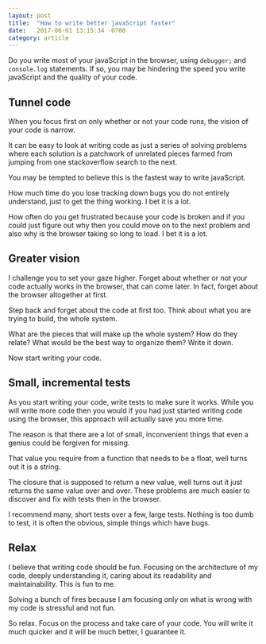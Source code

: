 ```yaml
---
layout: post
title:  "How to write better javaScript faster"
date:   2017-06-01 13:15:34 -0700
category: article
---
```


Do you write most of your javaScript in the browser, using `debugger;` and `console.log` statements. If so, you may be hindering the speed you write javaScript and the quality of your code. 

## Tunnel code

When you focus first on only whether or not your code runs, the vision of your code is narrow.

It can be easy to look at writing code as just a series of solving problems where each solution is a patchwork of unrelated pieces farmed from jumping from one stackoverflow search to the next.

You may be tempted to believe this is the fastest way to write javaScript. 

How much time do you lose tracking down bugs you do not entirely understand, just to get the thing working. I bet it is a lot.

How often do you get frustrated because your code is broken and if you could just figure out why then you could move on to the next problem and also why is the browser taking so long to load. I bet it is a lot.

## Greater vision

I challenge you to set your gaze higher. Forget about whether or not your code actually works in the browser, that can come later. In fact, forget about the browser altogether at first.

Step back and forget about the code at first too. Think about what you are trying to build, the whole system. 

What are the pieces that will make up the whole system? How do they relate? What would be the best way to organize them? Write it down.

Now start writing your code.

## Small, incremental tests

As you start writing your code, write tests to make sure it works. While you will write more code then you would if you had just started writing code using the browser, this approach will actually save you more time. 

The reason is that there are a lot of small, inconvenient things that even a genius could be forgiven for missing. 

That value you require from a function that needs to be a float, well turns out it is a string. 

The closure that is supposed to return a new value, well turns out it just returns the same value over and over. These problems are much easier to discover and fix with tests then in the browser.

I recommend many, short tests over a few, large tests. Nothing is too dumb to test, it is often the obvious, simple things which have bugs.

## Relax

I believe that writing code should be fun. Focusing on the architecture of my code, deeply understanding it, caring about its readability and maintainability. This is fun to me. 

Solving a bunch of fires because I am focusing only on what is wrong with my code is stressful and not fun.

So relax. Focus on the process and take care of your code. You will write it much quicker and it will be much better, I guarantee it.




